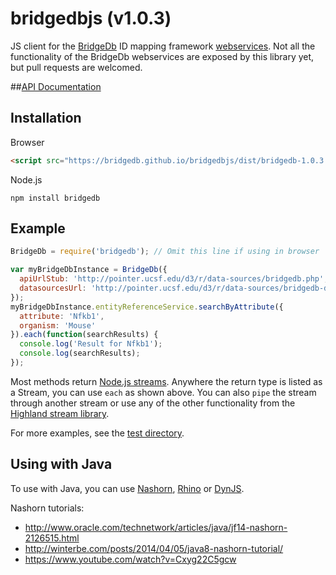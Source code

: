 bridgedbjs (v1.0.3)
===================

JS client for the [BridgeDb](http://bridgedb.org) ID mapping framework [webservices](http://bridgedb.org/wiki/BridgeWebservice/).
Not all the functionality of the BridgeDb webservices are exposed by this library yet, but pull requests are welcomed.

##[API Documentation](https://bridgedb.github.io/bridgedbjs/docs/)

## Installation
Browser
```html
<script src="https://bridgedb.github.io/bridgedbjs/dist/bridgedb-1.0.3.min.js"></script>
```

Node.js
```
npm install bridgedb
```

## Example
```js
BridgeDb = require('bridgedb'); // Omit this line if using in browser

var myBridgeDbInstance = BridgeDb({
  apiUrlStub: 'http://pointer.ucsf.edu/d3/r/data-sources/bridgedb.php',
  datasourcesUrl: 'http://pointer.ucsf.edu/d3/r/data-sources/bridgedb-datasources.php'
});
myBridgeDbInstance.entityReferenceService.searchByAttribute({
  attribute: 'Nfkb1',
  organism: 'Mouse'
}).each(function(searchResults) {
  console.log('Result for Nfkb1');
  console.log(searchResults);
});
```

Most methods return [Node.js streams](http://nodejs.org/api/stream.html). Anywhere the return type is listed as a Stream, you can use ```each``` as shown above.
You can also ```pipe``` the stream through another stream or use any of the other functionality from the [Highland stream library](http://highlandjs.org/).

For more examples, see the [test directory](https://github.com/bridgedb/bridgedbjs/tree/master/test).

## Using with Java
To use with Java, you can use [Nashorn](http://openjdk.java.net/projects/nashorn/), [Rhino](https://developer.mozilla.org/en-US/docs/Mozilla/Projects/Rhino) or [DynJS](http://dynjs.org/).

Nashorn tutorials:
* http://www.oracle.com/technetwork/articles/java/jf14-nashorn-2126515.html
* http://winterbe.com/posts/2014/04/05/java8-nashorn-tutorial/
* https://www.youtube.com/watch?v=Cxyg22C5gcw
